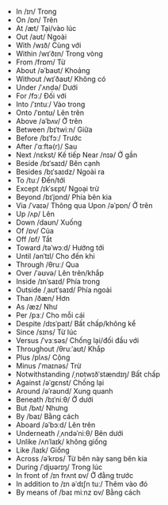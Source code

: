 - In
/ɪn/
Trong
- On
/ɒn/
Trên
- At
/æt/
Tại/vào lúc
- Out
/aʊt/
Ngoài
- With
/wɪð/
Cùng với
- Within
/wɪˈðɪn/
Trong vòng
- From
/frɒm/
Từ
- About
/əˈbaʊt/
Khoảng
- Without
/wɪˈðaʊt/
Không có
- Under
/ˈʌndə/
Dưới
- For
/fɔː/
Đối với
- Into
/ˈɪntuː/
Vào trong
- Onto
/ˈɒntʊ/
Lên trên
- Above
/əˈbʌv/
Ở trên
- Between
/bɪˈtwiːn/
Giữa
- Before
/bɪˈfɔː/
Trước
- After
/ˈɑːftə(r)/
Sau
- Next
/nɛkst/
Kế tiếp
Near
/nɪə/
Ở gần
- Beside
/bɪˈsaɪd/
Bên cạnh
- Besides
/bɪˈsaɪdz/
Ngoài ra
- To
/tuː/
Đến/tới
- Except
/ɪkˈsɛpt/
Ngoại trừ
- Beyond
/bɪˈjɒnd/
Phía bên kia
- Via
/ˈvaɪə/
Thông qua
Upon
/əˈpɒn/
Ở trên
- Up
/ʌp/
Lên
- Down
/daʊn/
Xuống
- Of
/ɒv/
Của
- Off
/ɒf/
Tắt
- Toward
/təˈwɔːd/
Hướng tới
- Until
/ənˈtɪl/
Cho đến khi
- Through
/θruː/
Qua
- Over
/ˈəʊvə/
Lên trên/khắp
- Inside
/ɪnˈsaɪd/
Phía trong
- Outside
/ˌaʊtˈsaɪd/
Phía ngoài
- Than
/ðæn/
Hơn
- As
/æz/
Như
- Per
/pɜː/
Cho mỗi cái
- Despite
/dɪsˈpaɪt/
Bất chấp/không kể
- Since
/sɪns/
Từ lúc
- Versus
/ˈvɜːsəs/
Chống lại/đối đầu với
- Throughout
/θruːˈaʊt/
Khắp
- Plus
/plʌs/
Cộng
- Minus
/ˈmaɪnəs/
Trừ
- Notwithstanding
/ˌnɒtwɪðˈstændɪŋ/
Bất chấp
- Against
/əˈgɛnst/
Chống lại
- Around
/əˈraʊnd/
Xung quanh
- Beneath
/bɪˈniːθ/
Ở dưới
- But
/bʌt/
Nhưng
- By
/baɪ/
Bằng cách
- Aboard
/əˈbɔːd/
Lên trên
- Underneath
/ˌʌndəˈniːθ/
Bên dưới
- Unlike
/ʌnˈlaɪk/
không giống
- Like
/laɪk/
Giống
- Across
/əˈkrɒs/
Từ bên này sang bên kia
- During
/ˈdjʊərɪŋ/
Trong lúc
- In front of
/ɪn frʌnt ɒv/
Ở đằng trước
- In addition to
/ɪn əˈdɪʃn tuː/
Thêm vào đó
- By means of
/baɪ miːnz ɒv/
Bằng cách